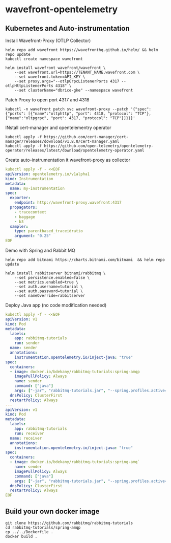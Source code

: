 # wavefront-opentelemetry

## Kubernetes and Auto-instrumentation

Install Wavefront-Proxy (OTLP Collector)

```shell
helm repo add wavefront https://wavefronthq.github.io/helm/ && helm repo update
kubectl create namespace wavefront

helm install wavefront wavefront/wavefront \
    --set wavefront.url=https://TENANT_NAME.wavefront.com \
    --set wavefront.token=API_KEY \
    --set proxy.args="--otlpGrpcListenerPorts 4317 --otlpHttpListenerPorts 4318" \
    --set clusterName="dbrice-gke" --namespace wavefront
```

Patch Proxy to open port 4317 and 4318

```shell
kubectl -n wavefront patch svc wavefront-proxy --patch '{"spec": {"ports": [{"name":"oltphttp", "port": 4318, "protocol": "TCP"}, {"name":"oltpgrpc", "port": 4317, "protocol": "TCP"}]}}}'
```

INstall cert-manager and opentelementry operator

```shell
kubectl apply -f https://github.com/cert-manager/cert-manager/releases/download/v1.8.0/cert-manager.yaml
kubectl apply -f https://github.com/open-telemetry/opentelemetry-operator/releases/latest/download/opentelemetry-operator.yaml
```

Create auto-instrumentation it wavefront-proxy as collector

```yaml
kubectl apply -f - <<EOF
apiVersion: opentelemetry.io/v1alpha1
kind: Instrumentation
metadata:
  name: my-instrumentation
spec:
  exporter:
    endpoint: http://wavefront-proxy.wavefront:4317
  propagators:
    - tracecontext
    - baggage
    - b3
  sampler:
    type: parentbased_traceidratio
    argument: "0.25"
EOF
```

Demo with Spring and Rabbit MQ

```shell
helm repo add bitnami https://charts.bitnami.com/bitnami  && helm repo update

helm install rabbitserver bitnami/rabbitmq \
    --set persistence.enabled=false \
    --set metrics.enabled=true \
    --set auth.username=tutorial \
    --set auth.password=tutorial \
    --set nameOverride=rabbitserver
```

Deploy Java app (no code modification needed)

```yaml
kubectl apply -f - <<EOF
apiVersion: v1
kind: Pod
metadata:
  labels:
    app: rabbitmq-tutorials
    run: sender
  name: sender
  annotations:
    instrumentation.opentelemetry.io/inject-java: "true"
spec:
  containers:
  - image: docker.io/bdekany/rabbitmq-tutorials:spring-amqp
    imagePullPolicy: Always
    name: sender
    command: ["java"]
    args: ["-jar", "rabbitmq-tutorials.jar", "--spring.profiles.active=hello-world,sender,remote"]
  dnsPolicy: ClusterFirst
  restartPolicy: Always
---
apiVersion: v1
kind: Pod
metadata:
  labels:
    app: rabbitmq-tutorials
    run: receiver
  name: receiver
  annotations:
    instrumentation.opentelemetry.io/inject-java: "true"
spec:
  containers:
  - image: docker.io/bdekany/rabbitmq-tutorials:spring-amq`
    name: sender
    imagePullPolicy: Always
    command: ["java"]
    args: ["-jar", "rabbitmq-tutorials.jar", "--spring.profiles.active=hello-world,receiver,remote"]
  dnsPolicy: ClusterFirst
  restartPolicy: Always
EOF
```


## Build your own docker image

```shell
git clone https://github.com/rabbitmq/rabbitmq-tutorials
cd rabbitmq-tutorials/spring-amqp
cp ../../Dockerfile .
docker build .
```
